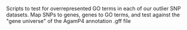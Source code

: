 Scripts to test for overrepresented GO terms in each of our outlier SNP datasets. Map SNPs to genes, genes to GO terms, and test against the "gene universe" of the AgamP4 annotation .gff file
